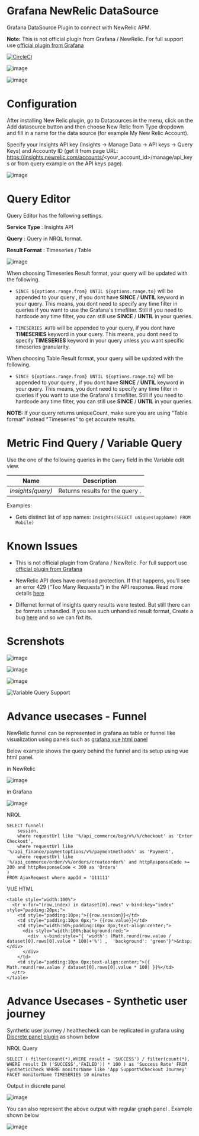 Grafana NewRelic DataSource
===========================

Grafana DataSource Plugin to connect with NewRelic APM.

**Note:** This is not official plugin from Grafana / NewRelic. For full support use [official plugin from Grafana](https://grafana.com/grafana/plugins/grafana-newrelic-datasource)

[![CircleCI](https://circleci.com/gh/yesoreyeram/grafana-newrelic-datasource/tree/master.svg?style=svg)](https://circleci.com/gh/yesoreyeram/grafana-newrelic-datasource/tree/master)

![image](https://user-images.githubusercontent.com/153843/65573268-48a3e380-df62-11e9-887a-98a940f4479d.png)

![image](https://user-images.githubusercontent.com/153843/66305832-1a29ef00-e8f8-11e9-8c90-08cc7143619e.png)


# Configuration 

After installing New Relic plugin, go to Datasources in the menu, click on the Add datasource button and then choose New Relic from Type dropdown and fill in a name for the data source (for example My New Relic Account). 

Specify your Insights API key (Insights -> Manage Data -> API keys -> Query Keys) and Accounty ID (get it from page URL: https://insights.newrelic.com/accounts/<your_account_id>/manage/api_keys or from query example on the API keys page).

![image](https://user-images.githubusercontent.com/153843/65574481-87876880-df65-11e9-9cd5-6633b5a46e01.png)


# Query Editor

Query Editor has the following settings.

**Service Type** : Insights API

**Query** : Query in NRQL format.

**Result Format** : Timeseries / Table

![image](https://user-images.githubusercontent.com/153843/65573970-0aa7bf00-df64-11e9-8db1-6b9dfae60fae.png)

When choosing Timeseries Result format, your query will be updated with the following.

* ` SINCE ${options.range.from} UNTIL ${options.range.to} ` will be appended to your query , if you dont have **SINCE** / **UNTIL** keyword in your query. This means, you dont need to specify any time filter in queries if you want to use the Grafana's timefilter. Still if you need to hardcode any time filter, you can still use  **SINCE** / **UNTIL**  in your queries.

* ` TIMESERIES AUTO ` will be appended to your query, if you dont have **TIMESERIES** keyword in your query. This means, you dont need to specify **TIMESERIES** keyword in your query  unless you want specific timeseries granularity.


When choosing Table Result format, your query will be updated with the following.

* ` SINCE ${options.range.from} UNTIL ${options.range.to} ` will be appended to your query , if you dont have **SINCE** / **UNTIL** keyword in your query. This means, you dont need to specify any time filter in queries if you want to use the Grafana's timefilter. Still if you need to hardcode any time filter, you can still use  **SINCE** / **UNTIL**  in your queries.


**NOTE:** If your query returns uniqueCount, make sure you are using "Table format" instead "Timeseries" to get accurate results.

# Metric Find Query / Variable Query

Use the one of the following queries in the `Query` field in the Variable edit view.

| Name                               | Description                                                |
| ---------------------------------- | ---------------------------------------------------------- |
| _Insights(query)_                  | Returns results for the query .                            |

Examples:

- Gets distinct list of app names: `Insights(SELECT uniques(appName) FROM Mobile)`


# Known Issues

* This is not official plugin from Grafana / NewRelic. For full support use [official plugin from Grafana](https://grafana.com/grafana/plugins/grafana-newrelic-datasource)

* NewRelic API does have overload protection. If that happens, you’ll see an error 429 (“Too Many Requests”) in the API response. Read more details [here](https://docs.newrelic.com/docs/apis/rest-api-v2/requirements/api-overload-protection-handling-429-errors)

* Differnet format of insights query results were tested. But still there can be formats unhandled. If you see such unhandled result format, Create a bug [here](https://github.com/yesoreyeram/grafana-newrelic-datasource/issues/new) and so we can fixt its.


# Screnshots


![image](https://user-images.githubusercontent.com/153843/65573650-41c9a080-df63-11e9-8102-181a36b23eab.png)

![image](https://user-images.githubusercontent.com/153843/65573477-ded80980-df62-11e9-9534-0c07f445fdcc.png)

![image](https://user-images.githubusercontent.com/153843/65573670-4ee68f80-df63-11e9-825a-5ee469153a7d.png)

![Variable Query Support](https://user-images.githubusercontent.com/153843/66364629-4f7b1f00-e982-11e9-8daf-f92fe5bd71f5.png)

# Advance usecases - Funnel 

NewRelic funnel can be represented in grafana as table or funnel like visualization using panels such as [grafana vue html panel](https://github.com/westc/grafana-vuehtml-panel)

Below example shows the query behind the funnel and its setup using vue html panel.

in NewRelic

![image](https://user-images.githubusercontent.com/153843/66366461-691f6500-e988-11e9-8c25-f528816d55df.png)

in Grafana

![image](https://user-images.githubusercontent.com/153843/66366481-79cfdb00-e988-11e9-85ba-bf38b43a75b0.png)

NRQL

```
SELECT funnel(
    session, 
    where requestUrl like '%/api_commerce/bag/v%/%/checkout' as 'Enter Checkout', 
    where requestUrl like '%/api_finance/paymentoptions/v%/paymentmethods%' as 'Payment', 
    where requestUrl like '%/api_commerce/order/v%/orders/createorder%' and httpResponseCode >= 200 and httpResponseCode < 300 as 'Orders' 
)  
FROM AjaxRequest where appId = '111111'
```

VUE HTML

```
<table style="width:100%">
  <tr v-for="(row,index) in dataset[0].rows" v-bind:key="index" style="padding:20px;">
    <td style="padding:10px;">{{row.session}}</td>
    <td style="padding:10px 0px;"> {{row.value}}</td>
    <td style="width:50%;padding:10px 0px;text-align:center;">
      <div style="width:100%;background:red;">
        <div  v-bind:style="{ 'width': (Math.round(row.value / dataset[0].rows[0].value * 100)+'%') ,  'background': 'green'}">&nbsp;</div>
      </div>
    </td>
    <td style="padding:10px 0px;text-align:center;">{{ Math.round(row.value / dataset[0].rows[0].value * 100) }}%</td>
  </tr>
</table>
```

# Advance Usecases - Synthetic user journey

Synthetic user journey / healthecheck can be replicated in grafana using [Discrete panel plugin](https://github.com/NatelEnergy/grafana-discrete-panel/tree/v0.0.9) as shown below


NRQL Query

`
SELECT
     (
          filter(count(*),WHERE result = 'SUCCESS')
        / filter(count(*), WHERE result IN ('SUCCESS','FAILED'))
        * 100
    ) as 'Success Rate'
FROM SyntheticCheck
WHERE monitorName like 'App Support%Checkout Journey'
FACET monitorName
TIMESERIES 10 minutes
`

Output in discrete panel

![image](https://user-images.githubusercontent.com/153843/66565655-e3074800-eb5a-11e9-9f44-2588d7d5730d.png)

You can also represent the above output with regular graph panel . Example shown below

![image](https://user-images.githubusercontent.com/153843/66565866-6c1e7f00-eb5b-11e9-9451-cda7bb10011b.png)
